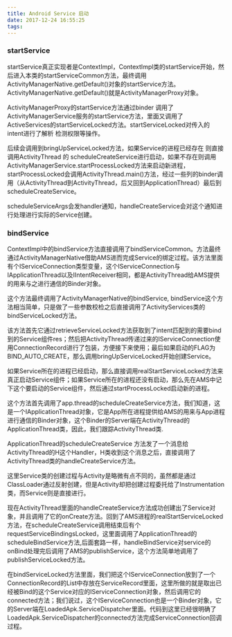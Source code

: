 ```yaml
---
title: Android Service 启动
date: 2017-12-24 16:55:25
tags:
---
```

### startService

startService真正实现者是ContextImpl，ContextImpl类的startService开始，然后进入本类的startServiceCommon方法，最终调用ActivityManagerNative.getDefault()对象的startService方法。ActivityManagerNative.getDefault()就是ActivityManagerProxy对象。

ActivityManagerProxy的startService方法通过binder 调用了ActivityManagerService服务的startService方法，里面又调用了 ActiveServices的startServiceLocked方法。startServiceLocked对传入的intent进行了解析 检测权限等操作。
<!-- more -->
后续会调用到bringUpServiceLocked方法，如果Service的进程已经存在 则直接调用ActivityThread 的 scheduleCreateService进行启动，如果不存在则调用ActivityManagerService.startProcessLocked方法来启动新进程，startProcessLocked会调用ActivityThread.main()方法，经过一些列的binder调用（从ActivityThread到ActivityThread，后又回到ApplicationThread）最后到scheduleCreateService。

scheduleServiceArgs会发handler通知，handleCreateService会对这个通知进行处理进行实际的Service创建。

### bindService

ContextImpl中的bindService方法直接调用了bindServiceCommon。方法最终通过ActivityManagerNative借助AMS进而完成Service的绑定过程。该方法里面有个IServiceConnection类型变量，这个IServiceConnection与IApplicationThread以及IIntentReceiver相同，都是ActivityThread给AMS提供的用来与之进行通信的Binder对象。

这个方法最终调用了ActivityManagerNative的bindService, bindService这个方法相当简单，只是做了一些参数校检之后直接调用了ActivityServices类的bindServiceLocked方法。

该方法首先它通过retrieveServiceLocked方法获取到了intent匹配到的需要bind到的Service组件res；然后把ActivityThread传递过来的IServiceConnection使用ConnectionRecord进行了包装，方便接下来使用；最后如果启动的FLAG为BIND\_AUTO_CREATE，那么调用bringUpServiceLocked开始创建Service。

如果Service所在的进程已经启动，那么直接调用realStartServiceLocked方法来真正启动Service组件；如果Service所在的进程还没有启动，那么先在AMS中记下这个要启动的Service组件，然后通过startProcessLocked启动新的进程。

这个方法首先调用了app.thread的scheduleCreateService方法，我们知道，这是一个IApplicationThread对象，它是App所在进程提供给AMS的用来与App进程进行通信的Binder对象，这个Binder的Server端在ActivityThread的ApplicationThread类，因此，我们跟踪ActivityThread类.

ApplicationThread的scheduleCreateService 方法发了一个消息给ActivityThread的H这个Handler，H类收到这个消息之后，直接调用了ActivityThread类的handleCreateService方法。

这里Service类的创建过程与Activity是略微有点不同的，虽然都是通过ClassLoader通过反射创建，但是Activity却把创建过程委托给了Instrumentation类，而Service则是直接进行。

现在ActivityThread里面的handleCreateService方法成功创建出了Service对象，并且调用了它的onCreate方法。回到了AMS进程的realStartServiceLocked方法，在scheduleCreateService调用结束后有个requestServiceBindingsLocked，这里面调用了ApplicationThread的scheduleBindService方法,后面套路一样，handleBindService对service的onBind处理完后调用了AMS的publishService，这个方法简单地调用了publishServiceLocked方法。

在bindServiceLocked方法里面，我们把这个IServiceConnection放到了一个ConnectionRecord的List中存放在ServiceRecord里面，这里所做的就是取出已经被Bind的这个Service对应的IServiceConnection对象，然后调用它的connected方法；我们说过，这个IServiceConnection也是一个Binder对象，它的Server端在LoadedApk.ServiceDispatcher里面。代码到这里已经很明确了LoadedApk.ServiceDispatcher的connected方法完成ServiceConnection回调过程。


